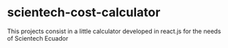 # scientech-cost-calculator
This projects consist in a little calculator developed in react.js for the needs of Scientech Ecuador
